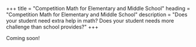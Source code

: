 +++
title = "Competition Math for Elementary and Middle School"
heading = "Competition Math for Elementary and Middle School"
description = "Does your student need extra help in math? Does your student needs more challenge than school provides?"
+++

Coming soon!